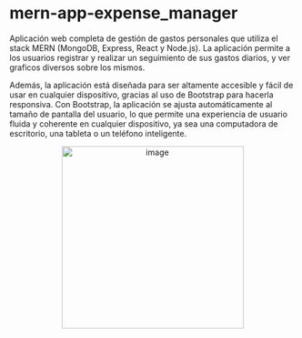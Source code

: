 # mern-app-expense_manager 

Aplicación web completa de gestión de gastos personales que utiliza el stack MERN (MongoDB, Express, React y Node.js). La aplicación permite a los usuarios registrar y realizar un seguimiento de sus gastos diarios, y ver graficos diversos sobre los mismos.

Además, la aplicación está diseñada para ser altamente accesible y fácil de usar en cualquier dispositivo, gracias al uso de Bootstrap para hacerla responsiva. Con Bootstrap, la aplicación se ajusta automáticamente al tamaño de pantalla del usuario, lo que permite una experiencia de usuario fluida y coherente en cualquier dispositivo, ya sea una computadora de escritorio, una tableta o un teléfono inteligente.

<div align="center">
  <img width="320" alt="image" src="https://user-images.githubusercontent.com/56457143/232173790-cbd835a2-f65a-4383-a840-3136fcdc2876.png">
</div>
